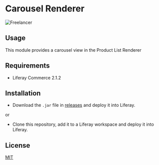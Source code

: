 # Carousel Renderer

![Freelancer](doc/preview.gif
)

## Usage

This module provides a carousel view in the Product List Renderer     

## Requirements

- Liferay Commerce 2.1.2

## Installation

- Download the `.jar` file in [releases](https://github.com/jhanda/CarouselRenderer/releases/tag/1.0.0) and deploy it into Liferay.

or

- Clone this repository, add it to a Liferay workspace and deploy it into Liferay.


## License

[MIT](LICENSE)